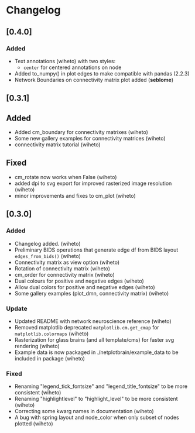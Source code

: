 # Changelog

## [0.4.0]

### Added

- Text annotations (wiheto) with two styles: 
    - `center` for centered annotations on node
- Added to_numpy() in plot edges to make compatible with pandas (2.2.3)
- Network Boundaries on connectivity matrix plot added (__seblome__) 

## [0.3.1] 

## Added 
- Added cm_boundary for connectivity matrixes (wiheto) 
- Some new gallery examples for connectivity matrices (wiheto)
- connectivity matrix tutorial (wiheto)

## Fixed
- cm_rotate now works when False (wiheto)
- added dpi to svg export for improved rasterized image resolution (wiheto)
- minor improvements and fixes to cm_plot (wiheto)

## [0.3.0]

### Added 

- Changelog added. (wiheto)
- Preliminary BIDS operations that generate edge df from BIDS layout `edges_from_bids()` (wiheto)
- Connectivity matrix as view option (wiheto)
- Rotation of connectivity matrix (wiheto)
- cm_order for connectivity matrix (wiheto)
- Dual colours for positive and negative edges (wiheto)
- Allow dual colors for positive and negative edges (wiheto) 
- Some gallery examples (plot_dmn, connectivity matrix) (wiheto)

### Update
- Updated README with network neuroscience reference (wiheto)
- Removed matplotlib deprecated `matplotlib.cm.get_cmap` for `matplotlib.colormaps` (wiheto) 
- Rasterization for glass brains (and all template/cms) for faster svg rendering (wiheto)
- Example data is now packaged in ./netplotbrain/example_data to be included in package (wiheto)

### Fixed
- Renaming "legend_tick_fontsize" and "legend_title_fontsize" to be more consistent (wiheto)
- Renaming "highlightlevel" to "highlight_level" to be more consistent (wiheto)
- Correcting some kwarg names in documentation (wiheto)
- A bug with spring layout and node_color when only subset of nodes plotted (wiheto)
